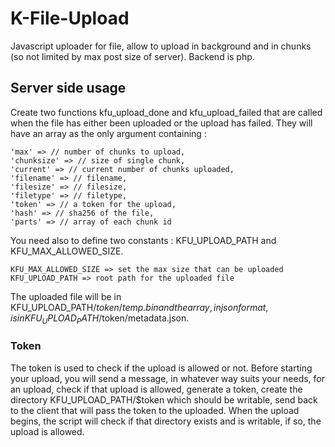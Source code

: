 # K-File-Upload

Javascript uploader for file, allow to upload in background and in chunks (so not limited by max post size of server). Backend is php.

## Server side usage

Create two functions kfu_upload_done and kfu_upload_failed that are called when the file has either been uploaded or the upload has failed. They will have an array as the only argument containing :

    'max' => // number of chunks to upload,
    'chunksize' => // size of single chunk,
    'current' => // current number of chunks uploaded,
    'filename' => // filename,
    'filesize' => // filesize,
    'filetype' => // filetype,
    'token' => // a token for the upload,
    'hash' => // sha256 of the file,
    'parts' => // array of each chunk id

You need also to define two constants : KFU_UPLOAD_PATH and KFU_MAX_ALLOWED_SIZE. 
    
    KFU_MAX_ALLOWED_SIZE => set the max size that can be uploaded
    KFU_UPLOAD_PATH => root path for the uploaded file

The uploaded file will be in KFU_UPLOAD_PATH/$token/temp.bin and the array, in json format, is in KFU_UPLOAD_PATH/$token/metadata.json.

### Token

The token is used to check if the upload is allowed or not. Before starting your upload, you will send a message, in whatever way suits your needs, for an upload, check if that upload is allowed, generate a token, create the directory KFU_UPLOAD_PATH/$token which should be writable, send back to the client that will pass the token to the uploaded. When the upload begins, the script will check if that directory exists and is writable, if so, the upload is allowed.